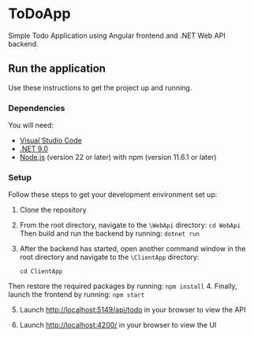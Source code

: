 # ToDoApp
Simple Todo Application using Angular frontend and .NET Web API backend.

## Run the application
Use these instructions to get the project up and running.

### Dependencies
You will need:

* [Visual Studio Code](https://code.visualstudio.com/download)
* [.NET 9.0](https://dotnet.microsoft.com/en-us/download)
* [Node.js](https://nodejs.org/en/) (version 22 or later) with npm (version 11.6.1 or later)

### Setup
Follow these steps to get your development environment set up:

  1. Clone the repository
  
  2. From the root directory, navigate to the `\WebApi` directory:
    ```
    cd WebApi
    ```
Then build and run the backend by running:
    ```
    dotnet run
    ```
  3. After the backend has started, open another command window in the root directory and navigate to the `\ClientApp` directory:
     ```
	 cd ClientApp
	 ```
Then restore the required packages by running:
     ```
	 npm install
	 ```
  4. Finally, launch the frontend by running:
      ```
     npm start
     ```

  5. Launch [http://localhost:5149/api/todo](http://localhost:5149/api/todo) in your browser to view the API
  
  6. Launch [http://localhost:4200/](http://localhost:4200/) in your browser to view the UI